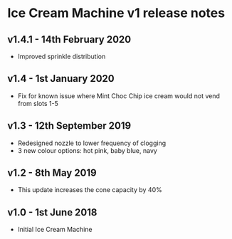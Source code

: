 # Ice Cream Machine v1 release notes

## v1.4.1 - 14th February 2020

- Improved sprinkle distribution

## v1.4 - 1st January 2020

- Fix for known issue where Mint Choc Chip ice cream would not vend from slots 1-5

## v1.3 - 12th September 2019

- Redesigned nozzle to lower frequency of clogging
- 3 new colour options: hot pink, baby blue, navy

## v1.2 - 8th May 2019

- This update increases the cone capacity by 40%

## v1.0 - 1st June 2018

- Initial Ice Cream Machine